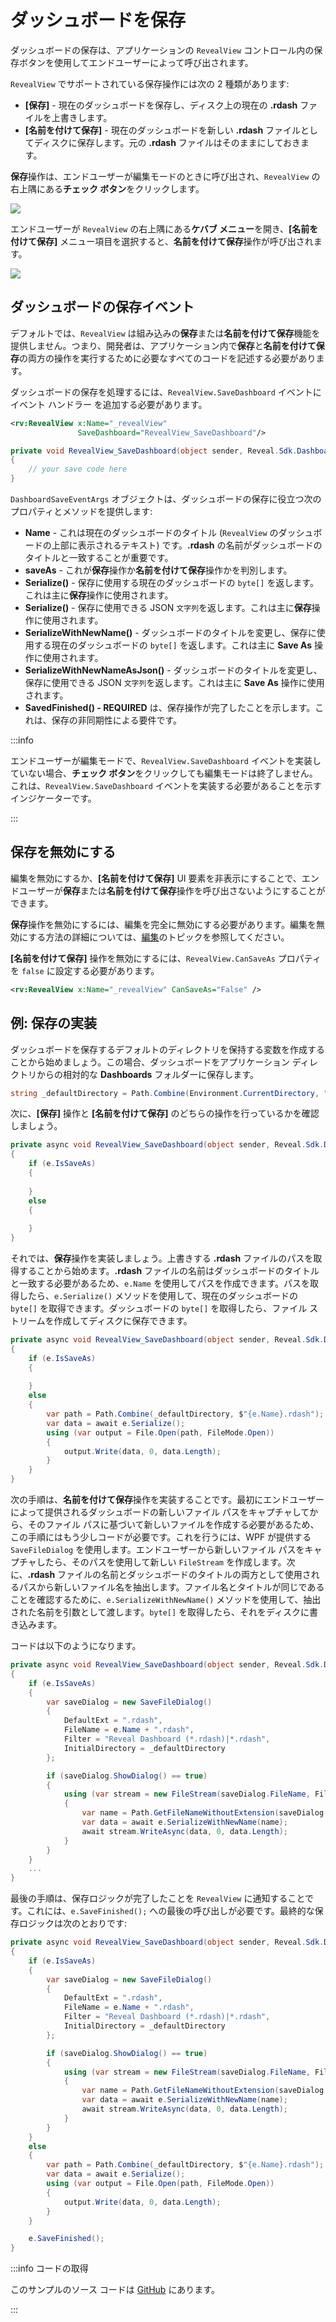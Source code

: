 # ダッシュボードを保存

ダッシュボードの保存は、アプリケーションの `RevealView` コントロール内の保存ボタンを使用してエンドユーザーによって呼び出されます。

`RevealView` でサポートされている保存操作には次の 2 種類があります:
- **[保存]** - 現在のダッシュボードを保存し、ディスク上の現在の **.rdash** ファイルを上書きします。
- **[名前を付けて保存]** - 現在のダッシュボードを新しい **.rdash** ファイルとしてディスクに保存します。元の **.rdash** ファイルはそのままにしておきます。

**保存**操作は、エンドユーザーが編集モードのときに呼び出され、`RevealView` の右上隅にある**チェック ボタン**をクリックします。

![](images/saving-save-button.jpg)

エンドユーザーが `RevealView` の右上隅にある**ケバブ メニュー**を開き、**[名前を付けて保存]** メニュー項目を選択すると、**名前を付けて保存**操作が呼び出されます。

![](images/saving-saveas-button.jpg)

## ダッシュボードの保存イベント

デフォルトでは、`RevealView` は組み込みの**保存**または**名前を付けて保存**機能を提供しません。つまり、開発者は、アプリケーション内で**保存**と**名前を付けて保存**の両方の操作を実行するために必要なすべてのコードを記述する必要があります。

ダッシュボードの保存を処理するには、`RevealView.SaveDashboard` イベントにイベント ハンドラー を追加する必要があります。

```xml
<rv:RevealView x:Name="_revealView"
               SaveDashboard="RevealView_SaveDashboard"/>
```

```cs
private void RevealView_SaveDashboard(object sender, Reveal.Sdk.DashboardSaveEventArgs e)
{
    // your save code here       
}
```

`DashboardSaveEventArgs` オブジェクトは、ダッシュボードの保存に役立つ次のプロパティとメソッドを提供します:
- **Name** - これは現在のダッシュボードのタイトル (`RevealView` のダッシュボードの上部に表示されるテキスト) です。**.rdash** の名前がダッシュボードのタイトルと一致することが重要です。
- **saveAs** - これが**保存**操作か**名前を付けて保存**操作かを判別します。
- **Serialize()** - 保存に使用する現在のダッシュボードの `byte[]` を返します。これは主に**保存**操作に使用されます。
- **Serialize()** - 保存に使用できる JSON `文字列`を返します。これは主に**保存**操作に使用されます。
- **SerializeWithNewName()** - ダッシュボードのタイトルを変更し、保存に使用する現在のダッシュボードの `byte[]` を返します。これは主に **Save As** 操作に使用されます。
- **SerializeWithNewNameAsJson()** - ダッシュボードのタイトルを変更し、保存に使用できる JSON `文字列`を返します。これは主に **Save As** 操作に使用されます。
- **SavedFinished() - REQUIRED** は、保存操作が完了したことを示します。これは、保存の非同期性による要件です。

:::info

エンドユーザーが編集モードで、`RevealView.SaveDashboard` イベントを実装していない場合、**チェック ボタン**をクリックしても編集モードは終了しません。これは、`RevealView.SaveDashboard` イベントを実装する必要があることを示すインジケーターです。

:::

## 保存を無効にする

編集を無効にするか、**[名前を付けて保存]** UI 要素を非表示にすることで、エンドユーザーが**保存**または**名前を付けて保存**操作を呼び出さないようにすることができます。

**保存**操作を無効にするには、編集を完全に無効にする必要があります。編集を無効にする方法の詳細については、[編集](editing-dashboards.md#canedit)のトピックを参照してください。

**[名前を付けて保存]** 操作を無効にするには、`RevealView.CanSaveAs` プロパティを `false` に設定する必要があります。

```xml
<rv:RevealView x:Name="_revealView" CanSaveAs="False" />
```

## 例: 保存の実装

ダッシュボードを保存するデフォルトのディレクトリを保持する変数を作成することから始めましょう。この場合、ダッシュボードをアプリケーション ディレクトリからの相対的な **Dashboards** フォルダーに保存します。

```cs
string _defaultDirectory = Path.Combine(Environment.CurrentDirectory, "Dashboards");
```

次に、**[保存]** 操作と **[名前を付けて保存]** のどちらの操作を行っているかを確認しましょう。

```cs
private async void RevealView_SaveDashboard(object sender, Reveal.Sdk.DashboardSaveEventArgs e)
{
    if (e.IsSaveAs)
    {
                
    }
    else
    {
                      
    }      
}
```

それでは、**保存**操作を実装しましょう。上書きする **.rdash** ファイルのパスを取得することから始めます。**.rdash** ファイルの名前はダッシュボードのタイトルと一致する必要があるため、`e.Name` を使用してパスを作成できます。パスを取得したら、`e.Serialize()` メソッドを使用して、現在のダッシュボードの `byte[]` を取得できます。ダッシュボードの `byte[]` を取得したら、ファイル ストリームを作成してディスクに保存できます。

```cs
private async void RevealView_SaveDashboard(object sender, Reveal.Sdk.DashboardSaveEventArgs e)
{
    if (e.IsSaveAs)
    {
                
    }
    else
    {
        var path = Path.Combine(_defaultDirectory, $"{e.Name}.rdash");
        var data = await e.Serialize();
        using (var output = File.Open(path, FileMode.Open))
        {
            output.Write(data, 0, data.Length);
        }    
    }
}
```

次の手順は、**名前を付けて保存**操作を実装することです。最初にエンドユーザーによって提供されるダッシュボードの新しいファイル パスをキャプチャしてから、そのファイル パスに基づいて新しいファイルを作成する必要があるため、この手順にはもう少しコードが必要です。これを行うには、WPF が提供する `SaveFileDialog` を使用します。エンドユーザーから新しいファイル パスをキャプチャしたら、そのパスを使用して新しい `FileStream` を作成します。次に、**.rdash** ファイルの名前とダッシュボードのタイトルの両方として使用されるパスから新しいファイル名を抽出します。ファイル名とタイトルが同じであることを確認するために、`e.SerializeWithNewName()` メソッドを使用して、抽出された名前を引数として渡します。`byte[]` を取得したら、それをディスクに書き込みます。

コードは以下のようになります。

```cs
private async void RevealView_SaveDashboard(object sender, Reveal.Sdk.DashboardSaveEventArgs e)
{
    if (e.IsSaveAs)
    {
        var saveDialog = new SaveFileDialog()
        {
            DefaultExt = ".rdash",
            FileName = e.Name + ".rdash",
            Filter = "Reveal Dashboard (*.rdash)|*.rdash",
            InitialDirectory = _defaultDirectory
        };

        if (saveDialog.ShowDialog() == true)
        {
            using (var stream = new FileStream(saveDialog.FileName, FileMode.Create, FileAccess.Write))
            {
                var name = Path.GetFileNameWithoutExtension(saveDialog.FileName);
                var data = await e.SerializeWithNewName(name);
                await stream.WriteAsync(data, 0, data.Length);
            }
        }
    }
    ...
}
```

最後の手順は、保存ロジックが完了したことを `RevealView` に通知することです。これには、`e.SaveFinished();` への最後の呼び出しが必要です。最終的な保存ロジックは次のとおりです:

```cs
private async void RevealView_SaveDashboard(object sender, Reveal.Sdk.DashboardSaveEventArgs e)
{
    if (e.IsSaveAs)
    {
        var saveDialog = new SaveFileDialog()
        {
            DefaultExt = ".rdash",
            FileName = e.Name + ".rdash",
            Filter = "Reveal Dashboard (*.rdash)|*.rdash",
            InitialDirectory = _defaultDirectory
        };

        if (saveDialog.ShowDialog() == true)
        {
            using (var stream = new FileStream(saveDialog.FileName, FileMode.Create, FileAccess.Write))
            {
                var name = Path.GetFileNameWithoutExtension(saveDialog.FileName);
                var data = await e.SerializeWithNewName(name);
                await stream.WriteAsync(data, 0, data.Length);
            }
        }
    }
    else
    {
        var path = Path.Combine(_defaultDirectory, $"{e.Name}.rdash");
        var data = await e.Serialize();
        using (var output = File.Open(path, FileMode.Open))
        {
            output.Write(data, 0, data.Length);
        }
    }

    e.SaveFinished();
}
```

:::info コードの取得

このサンプルのソース コードは [GitHub](https://github.com/RevealBi/sdk-samples-wpf/tree/master/SavingDashboards) にあります。

:::